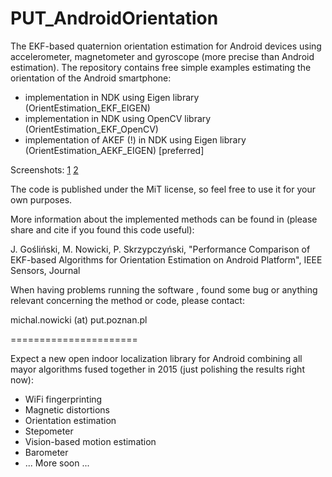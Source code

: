 PUT_AndroidOrientation
======================

The EKF-based quaternion orientation estimation for Android devices using accelerometer, magnetometer and gyroscope (more precise than Android estimation). The repository contains free simple examples estimating the orientation of the Android smartphone:
- implementation in NDK using Eigen library (OrientEstimation_EKF_EIGEN)
- implementation in NDK using OpenCV library (OrientEstimation_EKF_OpenCV)
- implementation of AKEF (!) in NDK using Eigen library (OrientEstimation_AEKF_EIGEN) [preferred]

Screenshots: [1](https://dl.dropboxusercontent.com/u/2559505/IEEESensors/OrientationEigen.png) [2](https://dl.dropboxusercontent.com/u/2559505/IEEESensors/OrientationEigen2.png)

The code is published under the MiT license, so feel free to use it for your own purposes.

More information about the implemented methods can be found in (please share and cite if you found this code useful):

J. Gośliński, M. Nowicki, P. Skrzypczyński, "Performance Comparison of EKF-based Algorithms for Orientation Estimation on Android Platform", IEEE Sensors, Journal

When having problems running the software , found some bug or anything relevant concerning the method or code, please contact:

michal.nowicki (at) put.poznan.pl

======================

Expect a new open indoor localization library for Android combining all mayor algorithms fused together in 2015 (just polishing the results right now):
- WiFi fingerprinting
- Magnetic distortions
- Orientation estimation
- Stepometer
- Vision-based motion estimation
- Barometer 
- ...
More soon ...